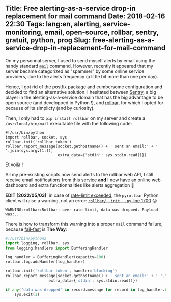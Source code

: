 Title: Free alerting-as-a-service drop-in replacement for mail command
Date: 2018-02-16 22:30
Tags: lang:en, alerting, service-monitoring, email, open-source, rollbar, sentry, gratuit, python, prog
Slug: free-alerting-as-a-service-drop-in-replacement-for-mail-command
---

On my personnal server, I used to send myself alerts by email using the handy standard [`mail`](https://linux.die.net/man/1/mail) command.
However, recently it appeared that my server became categorized as "spammer" by some online service providers,
due to the alerts frequency (a little bit more than one per day).

Hence, I got rid of the postfix package and cumbersome configuration and decided to find an alternative solution.
I hesitated between [Sentry](https://sentry.io), a big player in the alerting-as-a-service domain that has the big advantage to be open source
(and developped in Python !), and [rollbar](https://rollbar.com), for which I opted for because of its simplicty (and by curiosity).

Then, I only had to `pip install rollbar` on my server and create a `/usr/local/bin/mail` executable file with the following code:
```
#!/usr/bin/python
import rollbar, socket, sys
rollbar.init('rollbar token')
rollbar.report_message(socket.gethostname() + ' sent an email:' + ' '.join(sys.argv[1:]),
                       extra_data={'stdin': sys.stdin.read()})
```

Et voilà !

All my pre-existing scripts now send alerts to the rollbar web API,
I still receive email notifications from this service
**and** I now have an online web dashboard and extra functionnalities like alerts aggregation 🎉

**EDIT [2022/05/03]**: in case of [rate-limit exceeded](https://docs.rollbar.com/docs/rate-limits), the `pyrollbar` Python client will raise a warning, not an error:
[`rollbar/__init__.py` line 1700](https://github.com/rollbar/pyrollbar/blob/master/rollbar/__init__.py#L1700) 😔

```
WARNING:rollbar:Rollbar: over rate limit, data was dropped. Payload was:...
```

There is how to transform this warning into a proper `mail` command failure, because [fail-fast](https://en.wikipedia.org/wiki/Fail-fast) is **The Way**:

```python
#!/usr/bin/python3
import logging, rollbar, sys
from logging.handlers import BufferingHandler

log_handler = BufferingHandler(capacity=100)
rollbar.log.addHandler(log_handler)

rollbar.init('rollbar token', handler='blocking')
rollbar.report_message(socket.gethostname() + ' sent an email:' + ' '.join(sys.argv[1:]),
                   extra_data={'stdin': sys.stdin.read()})

if any('data was dropped' in record.message for record in log_handler.buffer):
    sys.exit(1)
```
